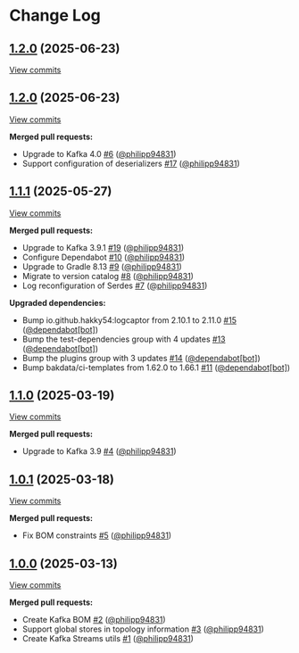 # Change Log

## [1.2.0](https://github.com/bakdata/kafka-utils/tree/1.2.0) (2025-06-23)
[View commits](https://github.com/bakdata/kafka-utils/compare/1.2.0...1.2.0)


## [1.2.0](https://github.com/bakdata/kafka-utils/tree/1.2.0) (2025-06-23)
[View commits](https://github.com/bakdata/kafka-utils/compare/1.1.1...1.2.0)

**Merged pull requests:**

- Upgrade to Kafka 4.0 [\#6](https://github.com/bakdata/kafka-utils/pull/6) ([@philipp94831](https://github.com/philipp94831))
- Support configuration of deserializers [\#17](https://github.com/bakdata/kafka-utils/pull/17) ([@philipp94831](https://github.com/philipp94831))

## [1.1.1](https://github.com/bakdata/kafka-utils/tree/1.1.1) (2025-05-27)
[View commits](https://github.com/bakdata/kafka-utils/compare/1.1.0...1.1.1)

**Merged pull requests:**

- Upgrade to Kafka 3.9.1 [\#19](https://github.com/bakdata/kafka-utils/pull/19) ([@philipp94831](https://github.com/philipp94831))
- Configure Dependabot [\#10](https://github.com/bakdata/kafka-utils/pull/10) ([@philipp94831](https://github.com/philipp94831))
- Upgrade to Gradle 8.13 [\#9](https://github.com/bakdata/kafka-utils/pull/9) ([@philipp94831](https://github.com/philipp94831))
- Migrate to version catalog [\#8](https://github.com/bakdata/kafka-utils/pull/8) ([@philipp94831](https://github.com/philipp94831))
- Log reconfiguration of Serdes [\#7](https://github.com/bakdata/kafka-utils/pull/7) ([@philipp94831](https://github.com/philipp94831))

**Upgraded dependencies:**

- Bump io.github.hakky54:logcaptor from 2.10.1 to 2.11.0 [\#15](https://github.com/bakdata/kafka-utils/pull/15) ([@dependabot[bot]](https://github.com/apps/dependabot))
- Bump the test\-dependencies group with 4 updates [\#13](https://github.com/bakdata/kafka-utils/pull/13) ([@dependabot[bot]](https://github.com/apps/dependabot))
- Bump the plugins group with 3 updates [\#14](https://github.com/bakdata/kafka-utils/pull/14) ([@dependabot[bot]](https://github.com/apps/dependabot))
- Bump bakdata/ci\-templates from 1.62.0 to 1.66.1 [\#11](https://github.com/bakdata/kafka-utils/pull/11) ([@dependabot[bot]](https://github.com/apps/dependabot))

## [1.1.0](https://github.com/bakdata/kafka-utils/tree/1.1.0) (2025-03-19)
[View commits](https://github.com/bakdata/kafka-utils/compare/1.0.1...1.1.0)

**Merged pull requests:**

- Upgrade to Kafka 3.9 [\#4](https://github.com/bakdata/kafka-utils/pull/4) ([@philipp94831](https://github.com/philipp94831))

## [1.0.1](https://github.com/bakdata/kafka-utils/tree/1.0.1) (2025-03-18)
[View commits](https://github.com/bakdata/kafka-utils/compare/1.0.0...1.0.1)

**Merged pull requests:**

- Fix BOM constraints [\#5](https://github.com/bakdata/kafka-utils/pull/5) ([@philipp94831](https://github.com/philipp94831))

## [1.0.0](https://github.com/bakdata/kafka-utils/tree/1.0.0) (2025-03-13)
[View commits](https://github.com/bakdata/kafka-utils/compare/03cb6863ced884f152de99215747ebe0f161c2e0...1.0.0)

**Merged pull requests:**

- Create Kafka BOM [\#2](https://github.com/bakdata/kafka-utils/pull/2) ([@philipp94831](https://github.com/philipp94831))
- Support global stores in topology information [\#3](https://github.com/bakdata/kafka-utils/pull/3) ([@philipp94831](https://github.com/philipp94831))
- Create Kafka Streams utils [\#1](https://github.com/bakdata/kafka-utils/pull/1) ([@philipp94831](https://github.com/philipp94831))
